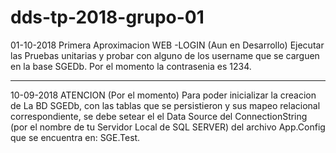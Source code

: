 # dds-tp-2018-grupo-01

01-10-2018
Primera Aproximacion WEB -LOGIN (Aun en Desarrollo)
Ejecutar las Pruebas unitarias y probar con alguno de los username que se carguen en la base SGEDb.
Por el momento la contrasenia es 1234. 

-----------------------------------------------------------------------------------------------

10-09-2018
ATENCION
(Por el momento)
Para poder inicializar la creacion de La BD SGEDb, con las tablas que se persistieron 
y sus mapeo relacional correspondiente, se debe setear el el Data Source del ConnectionString 
(por el nombre de tu Servidor Local de SQL SERVER) del archivo App.Config que se encuentra en: SGE.Test.  

